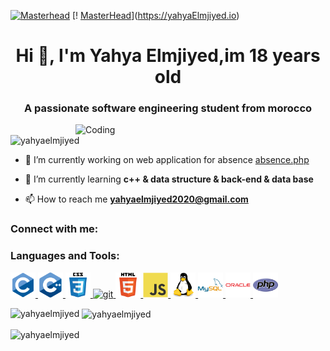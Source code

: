 [![Masterhead](https://1.bp.blogspot.com/-7A4WynwlsMw/XbbpCXG8fHi/AAAAAAAAMt4/u0a1bpLskYgrwGbllhSu2SDJ_Mig8SXJQCLcBGAsYHQ/s1600/2000_600px.gif)](https://yahyaelmjiyed.io)
[! [MasterHead](https://1.bp.blogspot.com/-7A4WynwLsMw/XbBpCXG8fHI/AAAAAAAAMt4/uOa1bpLskYgrwGb11hSu2Sdj_Mig8SXJQCLcBGAsYHQ/s1600/2000_600px.gif)](https://yahyaElmjiyed.io)
<h1 align="center">Hi 👋, I'm Yahya Elmjiyed,im 18 years old</h1>
<h3 align="center">A passionate software engineering student from morocco</h3>
<img align="right" alt="Coding" width="400" src="https://camo.githubusercontent.com/19db51af5f90f1b152bc0b9078f5fe97053955be5074f03f17019c70345bdcdb/68747470733a2f2f6d69726f2e6d656469756d2e636f6d2f6d61782f313336302f302a37513379765349765f7430696f4a2d5a2e676966">


<p align="left"> <img src="https://komarev.com/ghpvc/?username=yahyaelmjiyed&label=Profile%20views&color=0e75b6&style=flat" alt="yahyaelmjiyed" /> </p>

- 🔭 I’m currently working on web application for absence [absence.php](https://github.com/yahyaElmjiyed/TEST-repo.git)

- 🌱 I’m currently learning **c++ & data structure & back-end & data base**

- 📫 How to reach me **yahyaelmjiyed2020@gmail.com**

<h3 align="left">Connect with me:</h3>
<p align="left">
</p>

<h3 align="left">Languages and Tools:</h3>
<p align="left"> <a href="https://www.cprogramming.com/" target="_blank" rel="noreferrer"> <img src="https://raw.githubusercontent.com/devicons/devicon/master/icons/c/c-original.svg" alt="c" width="40" height="40"/> </a> <a href="https://www.w3schools.com/cpp/" target="_blank" rel="noreferrer"> <img src="https://raw.githubusercontent.com/devicons/devicon/master/icons/cplusplus/cplusplus-original.svg" alt="cplusplus" width="40" height="40"/> </a> <a href="https://www.w3schools.com/css/" target="_blank" rel="noreferrer"> <img src="https://raw.githubusercontent.com/devicons/devicon/master/icons/css3/css3-original-wordmark.svg" alt="css3" width="40" height="40"/> </a> <a href="https://git-scm.com/" target="_blank" rel="noreferrer"> <img src="https://www.vectorlogo.zone/logos/git-scm/git-scm-icon.svg" alt="git" width="40" height="40"/> </a> <a href="https://www.w3.org/html/" target="_blank" rel="noreferrer"> <img src="https://raw.githubusercontent.com/devicons/devicon/master/icons/html5/html5-original-wordmark.svg" alt="html5" width="40" height="40"/> </a> <a href="https://developer.mozilla.org/en-US/docs/Web/JavaScript" target="_blank" rel="noreferrer"> <img src="https://raw.githubusercontent.com/devicons/devicon/master/icons/javascript/javascript-original.svg" alt="javascript" width="40" height="40"/> </a> <a href="https://www.linux.org/" target="_blank" rel="noreferrer"> <img src="https://raw.githubusercontent.com/devicons/devicon/master/icons/linux/linux-original.svg" alt="linux" width="40" height="40"/> </a> <a href="https://www.mysql.com/" target="_blank" rel="noreferrer"> <img src="https://raw.githubusercontent.com/devicons/devicon/master/icons/mysql/mysql-original-wordmark.svg" alt="mysql" width="40" height="40"/> </a> <a href="https://www.oracle.com/" target="_blank" rel="noreferrer"> <img src="https://raw.githubusercontent.com/devicons/devicon/master/icons/oracle/oracle-original.svg" alt="oracle" width="40" height="40"/> </a> <a href="https://www.php.net" target="_blank" rel="noreferrer"> <img src="https://raw.githubusercontent.com/devicons/devicon/master/icons/php/php-original.svg" alt="php" width="40" height="40"/> </a> </p>

<p><img align="left" src="https://github-readme-stats.vercel.app/api/top-langs?username=yahyaelmjiyed&show_icons=true&locale=en&layout=compact" alt="yahyaelmjiyed" /></p>

<p>&nbsp;<img align="center" src="https://github-readme-stats.vercel.app/api?username=yahyaelmjiyed&show_icons=true&locale=en" alt="yahyaelmjiyed" /></p>

<p><img align="center" src="https://github-readme-streak-stats.herokuapp.com/?user=yahyaelmjiyed&" alt="yahyaelmjiyed" /></p>


